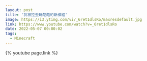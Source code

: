 ```yaml
---
layout: post
title: '我被拉去玩酷酷的新模組'
image: https://i3.ytimg.com/vi/_6ret1dlsRo/maxresdefault.jpg
link: https://www.youtube.com/watch?v=_6ret1dlsRo
date: 2022-05-07 00:00:02
tags:
  - Minecraft
---
```


{% youtube page.link %}

